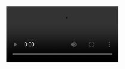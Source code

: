 <video controls class="cover" autoplay="true">
  <source src="../assets/edit_and_import_erasme.webm" type="video/webm">
</video>
